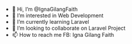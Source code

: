 - 👋 Hi, I’m @IgnaGilangFaith
- 👀 I’m interested in Web Development
- 🌱 I’m currently learning Laravel
- 💞️ I’m looking to collaborate on Laravel Project
- 📫 How to reach me FB: Igna Gilang Faith

<!---
IgnaGilangFaith/IgnaGilangFaith is a ✨ special ✨ repository because its `README.md` (this file) appears on your GitHub profile.
You can click the Preview link to take a look at your changes.
--->
